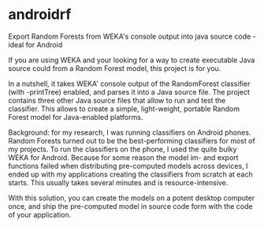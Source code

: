 # androidrf
Export Random Forests from WEKA's console output into java source code - ideal for Android

If you are using WEKA and your looking for a way to create executable Java source could from a Random Forest model, this project is for you.

In a nutshell, it takes WEKA' console output of the RandomForest classifier (with -printTree) enabled, and parses it into a Java source file. The project contains three other Java source files that allow to run and test the classifier. This allows to create a simple, light-weight, portable Random Forest model for Java-enabled platforms.

Background: for my research, I was running classifiers on Android phones. Random Forests turned out to be the best-performing classifiers for most of my projects. To run the classifiers on the phone, I used the quite bulky WEKA for Android. Because for some reason the model im- and export functions failed when distributing pre-computed models across devices, I ended up with my applications creating the classifiers from scratch at each starts. This usually takes several minutes and is resource-intensive.

With this solution, you can create the  models on a potent desktop computer once, and ship the pre-computed model in source code form with the code of your application.
